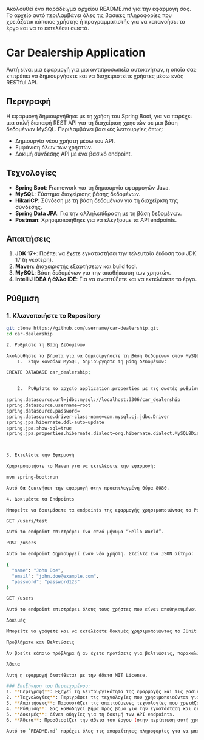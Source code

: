 Ακολουθεί ένα παράδειγμα αρχείου README.md για την εφαρμογή σας. Το αρχείο αυτό περιλαμβάνει όλες τις βασικές πληροφορίες που χρειάζεται κάποιος χρήστης ή προγραμματιστής για να κατανοήσει το έργο και να το εκτελέσει σωστά.

# Car Dealership Application

Αυτή είναι μια εφαρμογή για μια αντιπροσωπεία αυτοκινήτων, η οποία σας επιτρέπει να δημιουργήσετε και να διαχειριστείτε χρήστες μέσω ενός RESTful API.

## Περιγραφή

Η εφαρμογή δημιουργήθηκε με τη χρήση του Spring Boot, για να παρέχει μια απλή διεπαφή REST API για τη διαχείριση χρηστών σε μια βάση δεδομένων MySQL. Περιλαμβάνει βασικές λειτουργίες όπως:

- Δημιουργία νέου χρήστη μέσω του API.
- Εμφάνιση όλων των χρηστών.
- Δοκιμή σύνδεσης API με ένα βασικό endpoint.

## Τεχνολογίες

- **Spring Boot**: Framework για τη δημιουργία εφαρμογών Java.
- **MySQL**: Σύστημα διαχείρισης βάσης δεδομένων.
- **HikariCP**: Σύνδεση με τη βάση δεδομένων για τη διαχείριση της σύνδεσης.
- **Spring Data JPA**: Για την αλληλεπίδραση με τη βάση δεδομένων.
- **Postman**: Χρησιμοποιήθηκε για να ελέγξουμε τα API endpoints.
  
## Απαιτήσεις

1. **JDK 17+**: Πρέπει να έχετε εγκαταστήσει την τελευταία έκδοση του JDK 17 (ή νεότερη).
2. **Maven**: Διαχειριστής εξαρτήσεων και build tool.
3. **MySQL**: Βάση δεδομένων για την αποθήκευση των χρηστών.
4. **IntelliJ IDEA ή άλλο IDE**: Για να αναπτύξετε και να εκτελέσετε το έργο.

## Ρύθμιση

### 1. Κλωνοποιήστε το Repository

```bash
git clone https://github.com/username/car-dealership.git
cd car-dealership

2. Ρυθμίστε τη Βάση Δεδομένων

Ακολουθήστε τα βήματα για να δημιουργήσετε τη βάση δεδομένων στον MySQL:
	1.	Στην κονσόλα MySQL, δημιουργήστε τη βάση δεδομένων:

CREATE DATABASE car_dealership;


	2.	Ρυθμίστε το αρχείο application.properties με τις σωστές ρυθμίσεις για τη σύνδεση στη βάση δεδομένων:

spring.datasource.url=jdbc:mysql://localhost:3306/car_dealership
spring.datasource.username=root
spring.datasource.password=
spring.datasource.driver-class-name=com.mysql.cj.jdbc.Driver
spring.jpa.hibernate.ddl-auto=update
spring.jpa.show-sql=true
spring.jpa.properties.hibernate.dialect=org.hibernate.dialect.MySQL8Dialect



3. Εκτελέστε την Εφαρμογή

Χρησιμοποιήστε το Maven για να εκτελέσετε την εφαρμογή:

mvn spring-boot:run

Αυτό θα ξεκινήσει την εφαρμογή στην προεπιλεγμένη θύρα 8080.

4. Δοκιμάστε τα Endpoints

Μπορείτε να δοκιμάσετε τα endpoints της εφαρμογής χρησιμοποιώντας το Postman:

GET /users/test

Αυτό το endpoint επιστρέφει ένα απλό μήνυμα “Hello World”.

POST /users

Αυτό το endpoint δημιουργεί έναν νέο χρήστη. Στείλτε ένα JSON αίτημα:

{
  "name": "John Doe",
  "email": "john.doe@example.com",
  "password": "password123"
}

GET /users

Αυτό το endpoint επιστρέφει όλους τους χρήστες που είναι αποθηκευμένοι στη βάση δεδομένων.

Δοκιμές

Μπορείτε να γράψετε και να εκτελέσετε δοκιμές χρησιμοποιώντας το JUnit ή το ενσωματωμένο σύστημα δοκιμών του Spring Boot για να εξασφαλίσετε τη σωστή λειτουργία των endpoints και της βάσης δεδομένων.

Προβλήματα και Βελτιώσεις

Αν βρείτε κάποιο πρόβλημα ή αν έχετε προτάσεις για βελτιώσεις, παρακαλώ ανοίξτε ένα issue στο GitHub repository.

Άδεια

Αυτή η εφαρμογή διατίθεται με την άδεια MIT License.

### Επεξήγηση του Περιεχομένου:
1. **Περιγραφή**: Εξηγεί τη λειτουργικότητα της εφαρμογής και τις βασικές της δυνατότητες.
2. **Τεχνολογίες**: Περιγράφει τις τεχνολογίες που χρησιμοποιούνται για την υλοποίηση της εφαρμογής.
3. **Απαιτήσεις**: Παρουσιάζει τις απαιτούμενες τεχνολογίες που χρειάζονται για την εκτέλεση του έργου.
4. **Ρύθμιση**: Σας καθοδηγεί βήμα προς βήμα για την εγκατάσταση και εκτέλεση της εφαρμογής.
5. **Δοκιμές**: Δίνει οδηγίες για τη δοκιμή των API endpoints.
6. **Άδεια**: Προσδιορίζει την άδεια του έργου (στην περίπτωση αυτή χρησιμοποιείται η άδεια MIT).

Αυτό το `README.md` παρέχει όλες τις απαραίτητες πληροφορίες για να μπορεί κάποιος άλλος χρήστης να καταλάβει και να χρησιμοποιήσει την εφαρμογή σας.

